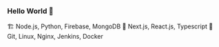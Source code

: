 ### Hello World 👋
🏗 Node.js, Python, Firebase, MongoDB
🎨 Next.js, React.js, Typescript
📁 Git, Linux, Nginx, Jenkins, Docker

<!--
**Kaosam/Kaosam** is a ✨ _special_ ✨ repository because its `README.md` (this file) appears on your GitHub profile.

Here are some ideas to get you started:

- 🔭 I’m currently working on ...
- 🌱 I’m currently learning ...
- 👯 I’m looking to collaborate on ...
- 🤔 I’m looking for help with ...
- 💬 Ask me about ...
- 📫 How to reach me: ...
- 😄 Pronouns: ...
- ⚡ Fun fact: ...
-->
